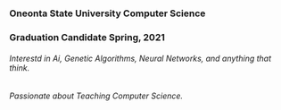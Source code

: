 ### Oneonta State University Computer Science
### Graduation Candidate Spring, 2021
###### Interestd in Ai, Genetic Algorithms, Neural Networks, and anything that think.
###### Passionate about Teaching Computer Science.
